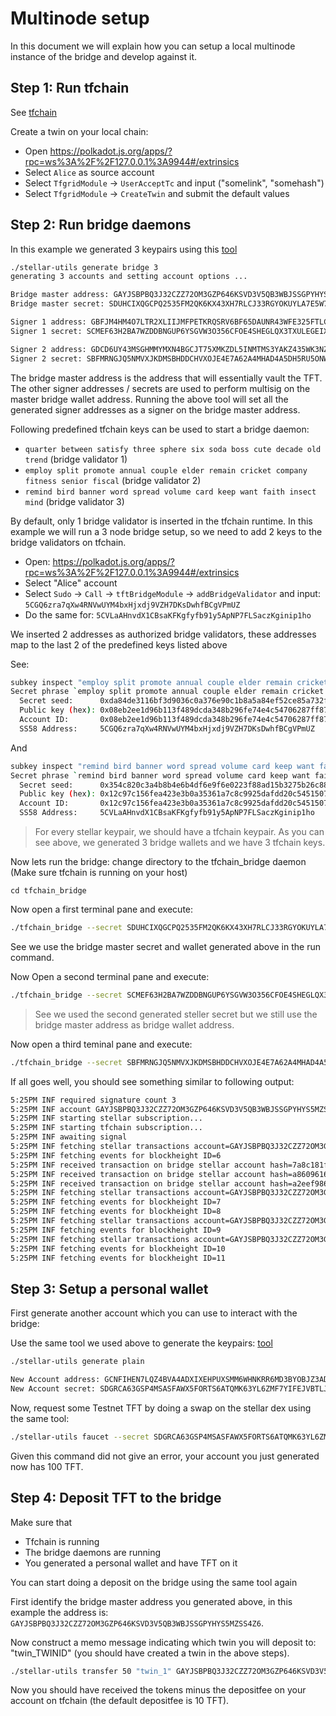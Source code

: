 # Multinode setup

In this document we will explain how you can setup a local multinode instance of the bridge and develop against it.

## Step 1: Run tfchain

See [tfchain](https://github.com/threefoldtech/tfchain/blob/development/docs/development)

Create a twin on your local chain:

- Open https://polkadot.js.org/apps/?rpc=ws%3A%2F%2F127.0.0.1%3A9944#/extrinsics
- Select `Alice` as source account
- Select `TfgridModule` -> `UserAcceptTc` and input ("somelink", "somehash")
- Select `TfgridModule` -> `CreateTwin` and submit the default values

## Step 2: Run bridge daemons

In this example we generated 3 keypairs using this [tool](https://github.com/threefoldfoundation/tft/tree/main/bsc/bridges/stellar/utils)

```sh
./stellar-utils generate bridge 3
generating 3 accounts and setting account options ...

Bridge master address: GAYJSBPBQ3J32CZZ72OM3GZP646KSVD3V5QB3WBJSSGPYHYS5MZSS4Z6
Bridge master secret: SDUHCIXQGCPQ2535FM2QK6KX43XH7RLCJ33RGYOKUYLA7E5W7LPBNEV7

Signer 1 address: GBFJM4HM4O7LTR2XLIIJMFPETKRQSRV6BF65DAUNR43WFE325FTLCURQ
Signer 1 secret: SCMEF63H2BA7WZDDBNGUP6YSGVW3O356CFOE4SHEGLQX3TXULEGEIXSG

Signer 2 address: GDCD6UY43MSGHMMYMXN4BGCJT75XMKZDL5INMTMS3YAKZ435WK3NZ5YH
Signer 2 secret: SBFMRNGJQ5NMVXJKDMSBHDDCHVXOJE4E7A62A4MHAD4A5DH5RU5ONWVK
```

The bridge master address is the address that will essentially vault the TFT. The other signer addresses / secrets are used to perform multisig on the master bridge wallet address. Running the above tool will set all the generated signer addresses as a signer on the bridge master address.

Following predefined tfchain keys can be used to start a bridge daemon:

- `quarter between satisfy three sphere six soda boss cute decade old trend` (bridge validator 1)
- `employ split promote annual couple elder remain cricket company fitness senior fiscal` (bridge validator 2)
- `remind bird banner word spread volume card keep want faith insect mind` (bridge validator 3)

By default, only 1 bridge validator is inserted in the tfchain runtime. In this example we will run a 3 node bridge setup, so we need to add 2 keys to the bridge validators on tfchain.

- Open: https://polkadot.js.org/apps/?rpc=ws%3A%2F%2F127.0.0.1%3A9944#/extrinsics
- Select "Alice" account
- Select `Sudo` -> `Call` -> `tftBridgeModule` -> `addBridgeValidator` and input: `5CGQ6zra7qXw4RNVwUYM4bxHjxdj9VZH7DKsDwhfBCgVPmUZ`
- Do the same for: `5CVLaAHnvdX1CBsaKFKgfyfb91y5ApNP7FLSaczKginip1ho`

We inserted 2 addresses as authorized bridge validators, these addresses map to the last 2 of the predefined keys listed above

See:

```sh
subkey inspect "employ split promote annual couple elder remain cricket company fitness senior fiscal"
Secret phrase `employ split promote annual couple elder remain cricket company fitness senior fiscal` is account:
  Secret seed:      0xda84de3116bf3d9036c0a376e90c1b8a5a84ef52ce85a732fa0ffd0ab2699be6
  Public key (hex): 0x08eb2ee1d96b113f489dcda348b296fe74e4c54706287ff874ac587da7ca0c1f
  Account ID:       0x08eb2ee1d96b113f489dcda348b296fe74e4c54706287ff874ac587da7ca0c1f
  SS58 Address:     5CGQ6zra7qXw4RNVwUYM4bxHjxdj9VZH7DKsDwhfBCgVPmUZ
```

And

```sh
subkey inspect "remind bird banner word spread volume card keep want faith insect mind"
Secret phrase `remind bird banner word spread volume card keep want faith insect mind` is account:
  Secret seed:      0x354c820c3a4b8b4e6b4df6e9f6e0223f88ad15b3275b26c8837cc43cb6c42039
  Public key (hex): 0x12c97c156fea423e3b0a35361a7c8c9925dafdd20c5451507c4725c546224722
  Account ID:       0x12c97c156fea423e3b0a35361a7c8c9925dafdd20c5451507c4725c546224722
  SS58 Address:     5CVLaAHnvdX1CBsaKFKgfyfb91y5ApNP7FLSaczKginip1ho
```

> For every stellar keypair, we should have a tfchain keypair. As you can see above, we generated 3 bridge wallets and we have 3 tfchain keys.

Now lets run the bridge: change directory to the tfchain_bridge daemon (Make sure tfchain is running on your host)

```
cd tfchain_bridge
```

Now open a first terminal pane and execute:

```sh
./tfchain_bridge --secret SDUHCIXQGCPQ2535FM2QK6KX43XH7RLCJ33RGYOKUYLA7E5W7LPBNEV7 --tfchainurl ws://localhost:9944 --tfchainseed "quarter between satisfy three sphere six soda boss cute decade old trend" --bridgewallet GAYJSBPBQ3J32CZZ72OM3GZP646KSVD3V5QB3WBJSSGPYHYS5MZSS4Z6 --persistency ./signer1.json --network testnet
```

See we use the bridge master secret and wallet generated above in the run command.

Now Open a second terminal pane and execute:

```sh
./tfchain_bridge --secret SCMEF63H2BA7WZDDBNGUP6YSGVW3O356CFOE4SHEGLQX3TXULEGEIXSG --tfchainurl ws://localhost:9944 --tfchainseed "employ split promote annual couple elder remain cricket company fitness senior fiscal" --bridgewallet GAYJSBPBQ3J32CZZ72OM3GZP646KSVD3V5QB3WBJSSGPYHYS5MZSS4Z6 --persistency ./signer2.json --network testnet
```

> See we used the second generated steller secret but we still use the bridge master address as bridge wallet address.

Now open a third teminal pane and execute:

```sh
./tfchain_bridge --secret SBFMRNGJQ5NMVXJKDMSBHDDCHVXOJE4E7A62A4MHAD4A5DH5RU5ONWVK --tfchainurl ws://localhost:9944 --tfchainseed "employ split promote annual couple elder remain cricket company fitness senior fiscal" --bridgewallet GAYJSBPBQ3J32CZZ72OM3GZP646KSVD3V5QB3WBJSSGPYHYS5MZSS4Z6 --persistency ./signer3.json --network testnet
```

If all goes well, you should see something similar to following output:

```sh
5:25PM INF required signature count 3
5:25PM INF account GAYJSBPBQ3J32CZZ72OM3GZP646KSVD3V5QB3WBJSSGPYHYS5MZSS4Z6 loaded with sequence number 4328279062347778
5:25PM INF starting stellar subscription...
5:25PM INF starting tfchain subscription...
5:25PM INF awaiting signal
5:25PM INF fetching stellar transactions account=GAYJSBPBQ3J32CZZ72OM3GZP646KSVD3V5QB3WBJSSGPYHYS5MZSS4Z6 cursor=0 horizon=https://horizon-testnet.stellar.org/
5:25PM INF fetching events for blockheight ID=6
5:25PM INF received transaction on bridge stellar account hash=7a8c181f5e738ffeb68dda6518adf3ce4cf99777a4bd98a43dfed38ca0f99912
5:25PM INF received transaction on bridge stellar account hash=a8609616ac84f57eeadae8e6cde88025d0ab2ecbe8f1c70c7162b7548f20ae9a
5:25PM INF received transaction on bridge stellar account hash=a2eef986828038570a56314801626ee53e141408f0fc3c3eb96cca62fae81436
5:25PM INF fetching stellar transactions account=GAYJSBPBQ3J32CZZ72OM3GZP646KSVD3V5QB3WBJSSGPYHYS5MZSS4Z6 cursor=4328296242225152 horizon=https://horizon-testnet.stellar.org/
5:25PM INF fetching events for blockheight ID=7
5:25PM INF fetching events for blockheight ID=8
5:25PM INF fetching stellar transactions account=GAYJSBPBQ3J32CZZ72OM3GZP646KSVD3V5QB3WBJSSGPYHYS5MZSS4Z6 cursor=4328296242225152 horizon=https://horizon-testnet.stellar.org/
5:25PM INF fetching events for blockheight ID=9
5:25PM INF fetching stellar transactions account=GAYJSBPBQ3J32CZZ72OM3GZP646KSVD3V5QB3WBJSSGPYHYS5MZSS4Z6 cursor=4328296242225152 horizon=https://horizon-testnet.stellar.org/
5:25PM INF fetching events for blockheight ID=10
5:25PM INF fetching events for blockheight ID=11
```

## Step 3: Setup a personal wallet

First generate another account which you can use to interact with the bridge:

Use the same tool we used above to generate the keypairs: [tool](https://github.com/threefoldfoundation/tft/tree/main/bsc/bridges/stellar/utils)

```sh
./stellar-utils generate plain

New Account address: GCNFIHEN7LQZ4BVA4ADXIXEHPUXSMM6WHNKRR6MD3BYOBJZ3ADUW44TK
New Account secret: SDGRCA63GSP4MSASFAWX5FORTS6ATQMK63YL6ZMF7YIFEJVBTLJDJA3M
```

Now, request some Testnet TFT by doing a swap on the stellar dex using the same tool:

```sh
./stellar-utils faucet --secret SDGRCA63GSP4MSASFAWX5FORTS6ATQMK63YL6ZMF7YIFEJVBTLJDJA3M
```

Given this command did not give an error, your account you just generated now has 100 TFT.

## Step 4: Deposit TFT to the bridge

Make sure that

- Tfchain is running
- The bridge daemons are running
- You generated a personal wallet and have TFT on it

You can start doing a deposit on the bridge using the same tool again

First identify the bridge master address you generated above, in this example the address is: `GAYJSBPBQ3J32CZZ72OM3GZP646KSVD3V5QB3WBJSSGPYHYS5MZSS4Z6`.

Now construct a memo message indicating which twin you will deposit to: "twin_TWINID" (you should have created a twin in the above steps).

```sh
./stellar-utils transfer 50 "twin_1" GAYJSBPBQ3J32CZZ72OM3GZP646KSVD3V5QB3WBJSSGPYHYS5MZSS4Z6 --secret SDGRCA63GSP4MSASFAWX5FORTS6ATQMK63YL6ZMF7YIFEJVBTLJDJA3M
```

Now you should have received the tokens minus the depositfee on your account on tfchain (the default depositfee is 10 TFT).
